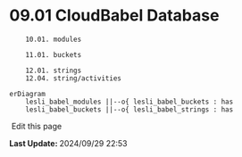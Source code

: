 # 09.01 CloudBabel Database

```plaintext
    10.01. modules

    11.01. buckets

    12.01. strings
    12.04. string/activities
```


```mermaid
erDiagram
    lesli_babel_modules ||--o{ lesli_babel_buckets : has
    lesli_babel_buckets ||--o{ lesli_babel_strings : has
```
<section class="lesli-documentation-footer">
    <p><a><i class="ri-external-link-fill"></i>&nbsp;Edit this page</a><p/>
    <p><b>Last Update: </b>2024/09/29 22:53</p>
</section>
<!-- This code was automatically generated -->
<!-- to update this docs please run rake docs:build -->
